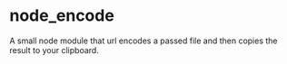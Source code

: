 node_encode
==========

A small node module that url encodes a passed file and then copies the result to your clipboard.

